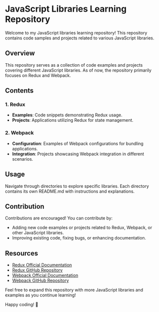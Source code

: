# JavaScript Libraries Learning Repository

Welcome to my JavaScript libraries learning repository! This repository contains code samples and projects related to various JavaScript libraries.

## Overview

This repository serves as a collection of code examples and projects covering different JavaScript libraries. As of now, the repository primarily focuses on Redux and Webpack.

## Contents

### 1. Redux

- **Examples**: Code snippets demonstrating Redux usage.
- **Projects**: Applications utilizing Redux for state management.

### 2. Webpack

- **Configuration**: Examples of Webpack configurations for bundling applications.
- **Integration**: Projects showcasing Webpack integration in different scenarios.

## Usage

Navigate through directories to explore specific libraries. Each directory contains its own README.md with instructions and explanations.

## Contribution

Contributions are encouraged! You can contribute by:
- Adding new code examples or projects related to Redux, Webpack, or other JavaScript libraries.
- Improving existing code, fixing bugs, or enhancing documentation.

## Resources

- [Redux Official Documentation](https://redux.js.org/)
- [Redux GitHub Repository](https://github.com/reduxjs/redux)
- [Webpack Official Documentation](https://webpack.js.org/)
- [Webpack GitHub Repository](https://github.com/webpack/webpack)

Feel free to expand this repository with more JavaScript libraries and examples as you continue learning!

Happy coding! 🌟
